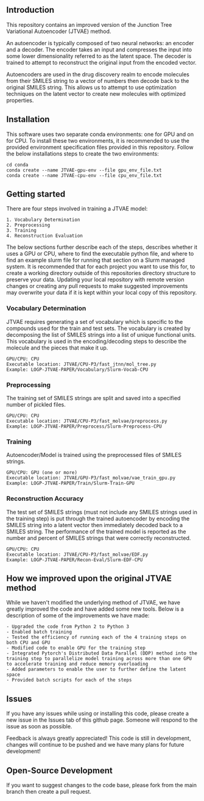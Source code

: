 ## Introduction
This repository contains an improved version of the Junction Tree Variational Autoencoder (JTVAE) method. 

An autoencoder is typically composed of two neural networks: an encoder and a decoder. The encoder takes an input and compresses the input into some lower dimensionality referred to as the latent space. The decoder is trained to attempt to reconstruct the original input from the encoded vector.

Autoencoders are used in the drug discovery realm to encode molecules from their SMILES string to a vector of numbers then decode back to the original SMILES string. This allows us to attempt to use optimization techniques on the latent vector to create new molecules with optimized properties.


## Installation
This software uses two separate conda environments: one for GPU and on for CPU. To install these two environments, it is recommended to use the provided environment specification files provided in this repository. Follow the below installations steps to create the two environments:

```
cd conda
conda create --name JTVAE-gpu-env --file gpu_env_file.txt
conda create --name JTVAE-cpu-env --file cpu_env_file.txt
```


## Getting started
There are four steps involved in training a JTVAE model:

```
1. Vocabulary Determination
2. Preprocessing
3. Training
4. Reconstruction Evaluation
```

The below sections further describe each of the steps, describes whether it uses a GPU or CPU, where to find the executable python file, and where to find an example slurm file for running that section on a Slurm managed system. It is recommended that for each project you want to use this for, to create a working directory outside of this repositories directory structure to preserve your data. Updating your local repository with remote version changes or creating any pull requests to make suggested improvements may overwrite your data if it is kept within your local copy of this repository.

### Vocabulary Determination
JTVAE requires generating a set of vocabulary which is specific to the compounds used for the train and test sets. The vocabulary is created by decomposing the list of SMILES strings into a list of unique functional units. This vocabulary is used in the encoding/decoding steps to describe the molecule and the pieces that make it up.

```
GPU/CPU: CPU
Executable location: JTVAE/CPU-P3/fast_jtnn/mol_tree.py
Example: LOGP-JTVAE-PAPER/Vocabulary/Slurm-Vocab-CPU
```

### Preprocessing
The training set of SMILES strings are split and saved into a specified number of pickled files. 

```
GPU/CPU: CPU
Executable location: JTVAE/CPU-P3/fast_molvae/preprocess.py
Example: LOGP-JTVAE-PAPER/Preprocess/Slurm-Preprocess-CPU
```

### Training
Autoencoder/Model is trained using the preprocessed files of SMILES strings.

```
GPU/CPU: GPU (one or more)
Executable location: JTVAE/GPU-P3/fast_molvae/vae_train_gpu.py
Example: LOGP-JTVAE-PAPER/Train/Slurm-Train-GPU
```

### Reconstruction Accuracy
The test set of SMILES strings (must not include any SMILES strings used in the training step) is put through the trained autoencoder by encoding the SMILES string into a latent vector then immediately decoded back to a SMILES string. The performance of the trained model is reported as the number and percent of SMILES strings that were correctly reconstructed.

```
GPU/CPU: CPU
Executable location: JTVAE/CPU-P3/fast_molvae/EDF.py
Example: LOGP-JTVAE-PAPER/Recon-Eval/Slurm-EDF-CPU
```


## How we improved upon the original JTVAE method
While we haven't modified the underlying method of JTVAE, we have greatly improved the code and have added some new tools. Below is a description of some of the improvements we have made:

```
- Upgraded the code from Python 2 to Python 3
- Enabled batch training
- Tested the efficiency of running each of the 4 training steps on both CPU and GPU
- Modified code to enable GPU for the training step
- Integrated Pytorch's Distributed Data Parallel (DDP) method into the training step to parallelize model training across more than one GPU to accelerate training and reduce memory overloading
- Added parameters to enable the user to further define the latent space
- Provided batch scripts for each of the steps
```


## Issues
If you have any issues while using or installing this code, please create a new issue in the Issues tab of this github page. Someone will respond to the issue as soon as possible.

Feedback is always greatly appreciated! This code is still in development, changes will continue to be pushed and we have many plans for future development!


## Open-Source Development
If you want to suggest changes to the code base, please fork from the main branch then create a pull request. 
